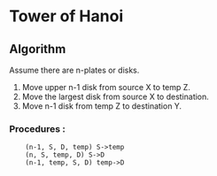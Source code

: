 # Tower of Hanoi

## Algorithm 
Assume there are n-plates or disks.

1. Move upper n-1 disk from source X to temp Z.
2. Move the largest disk from source X to destination.
3. Move n-1 disk from temp Z to destination Y.

### Procedures :
```
    (n-1, S, D, temp) S->temp 
    (n, S, temp, D) S->D 
    (n-1, temp, S, D) temp->D
```    
